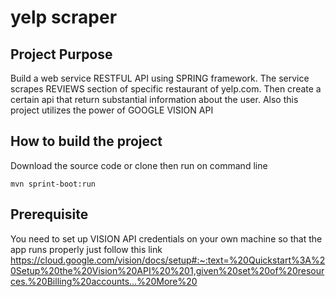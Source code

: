 # yelp scraper

## Project Purpose

Build a web service RESTFUL API using SPRING framework. The service scrapes REVIEWS section of specific restaurant of yelp.com. Then create a certain api that return substantial information about the user. Also this project utilizes the power of GOOGLE VISION API

## How to build the project 

Download the source code or clone 
then run on command line

    mvn sprint-boot:run

## Prerequisite

You need  to set up VISION API credentials on your own machine so that the app runs properly 
just follow this link https://cloud.google.com/vision/docs/setup#:~:text=%20Quickstart%3A%20Setup%20the%20Vision%20API%20%201,given%20set%20of%20resources.%20Billing%20accounts...%20More%20
